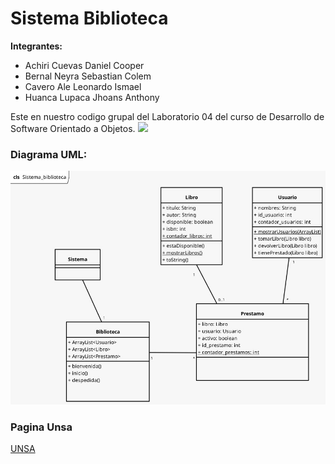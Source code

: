 # Sistema Biblioteca
**Integrantes:**
- Achiri Cuevas Daniel Cooper
- Bernal Neyra Sebastian Colem
- Cavero Ale Leonardo Ismael
- Huanca Lupaca Jhoans Anthony

Este en nuestro codigo grupal del Laboratorio 04 del curso de Desarrollo de Software Orientado a Objetos.
![](https://static.nationalgeographicla.com/files/styles/image_3200/public/006-library-biblioteca-angelica-a-roma_0002.jpg?w=1600)

### Diagrama UML:
![alt text](UML.jpeg)
### Pagina Unsa
[UNSA](https://www.unsa.edu.pe/)

